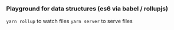 ### Playground for data structures (es6 via babel / rollupjs)

`yarn rollup` to watch files
`yarn server` to serve files